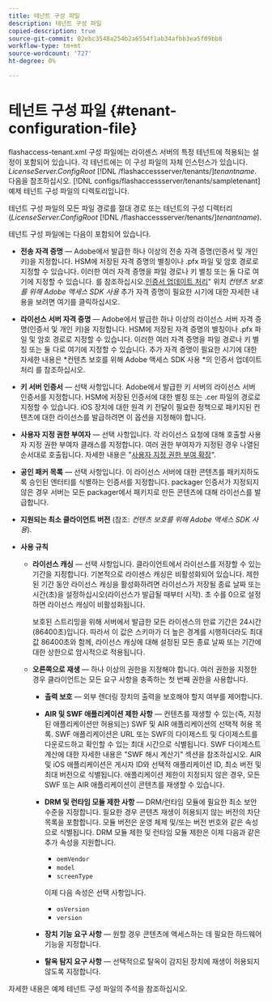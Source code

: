 ```yaml
---
title: 테넌트 구성 파일
description: 테넌트 구성 파일
copied-description: true
source-git-commit: 02ebc3548a254b2a6554f1ab34afbb3ea5f09bb8
workflow-type: tm+mt
source-wordcount: '727'
ht-degree: 0%

---
```


# 테넌트 구성 파일 {#tenant-configuration-file}

flashaccess-tenant.xml 구성 파일에는 라이센스 서버의 특정 테넌트에 적용되는 설정이 포함되어 있습니다. 각 테넌트에는 이 구성 파일의 자체 인스턴스가 있습니다. *LicenseServer.ConfigRoot* [!DNL /flashaccessserver/tenants/]*tenantname*. 다음을 참조하십시오. [!DNL configs/flashaccessserver/tenants/sampletenant] 예제 테넌트 구성 파일의 디렉토리입니다.

테넌트 구성 파일의 모든 파일 경로를 절대 경로 또는 테넌트의 구성 디렉터리(*LicenseServer.ConfigRoot* [!DNL /flashaccessserver/tenants/]*tenantname*).

테넌트 구성 파일에는 다음이 포함되어 있습니다.

* **전송 자격 증명** — Adobe에서 발급한 하나 이상의 전송 자격 증명(인증서 및 개인 키)을 지정합니다. HSM에 저장된 자격 증명의 별칭이나 .pfx 파일 및 암호 경로로 지정할 수 있습니다. 이러한 여러 자격 증명을 파일 경로나 키 별칭 또는 둘 다로 여기에 지정할 수 있습니다. 를 참조하십시오.[인증서 업데이트 처리](../../aaxs-protecting-content/content-implementing-the-license-server/content-handling-cert-updates.md)&quot; 위치 *컨텐츠 보호를 위해 Adobe 액세스 SDK 사용* 추가 자격 증명이 필요한 시기에 대한 자세한 내용을 보려면 여기를 클릭하십시오.
* **라이선스 서버 자격 증명** — Adobe에서 발급한 하나 이상의 라이선스 서버 자격 증명(인증서 및 개인 키)을 지정합니다. HSM에 저장된 자격 증명의 별칭이나 .pfx 파일 및 암호 경로로 지정할 수 있습니다. 이러한 여러 자격 증명을 파일 경로나 키 별칭 또는 둘 다로 여기에 지정할 수 있습니다. 추가 자격 증명이 필요한 시기에 대한 자세한 내용은 *컨텐츠 보호를 위해 Adobe 액세스 SDK 사용 *의 인증서 업데이트 처리 를 참조하십시오.
* **키 서버 인증서** — 선택 사항입니다. Adobe에서 발급한 키 서버의 라이선스 서버 인증서를 지정합니다. HSM에 저장된 인증서에 대한 별칭 또는 .cer 파일의 경로로 지정할 수 있습니다. iOS 장치에 대한 원격 키 전달이 필요한 정책으로 패키지된 컨텐츠에 대한 라이선스를 발급하려면 이 옵션을 지정해야 합니다.
* **사용자 지정 권한 부여자** — 선택 사항입니다. 각 라이선스 요청에 대해 호출할 사용자 지정 권한 부여자 클래스를 지정합니다. 여러 권한 부여자가 지정된 경우 나열된 순서대로 호출됩니다. 자세한 내용은 &quot;[사용자 지정 권한 부여 확장](../../aaxs-protected-streaming/custom-authorization-extensions.md)&quot;.
* **공인 패커 목록** — 선택 사항입니다. 이 라이선스 서버에 대한 콘텐츠를 패키지하도록 승인된 엔터티를 식별하는 인증서를 지정합니다. packager 인증서가 지정되지 않은 경우 서버는 모든 packager에서 패키지로 만든 콘텐츠에 대해 라이선스를 발급합니다.
* **지원되는 최소 클라이언트 버전** (참조: *컨텐츠 보호를 위해 Adobe 액세스 SDK 사용*).
* **사용 규칙**

   * **라이선스 캐싱** — 선택 사항입니다. 클라이언트에서 라이선스를 저장할 수 있는 기간을 지정합니다. 기본적으로 라이센스 캐싱은 비활성화되어 있습니다. 제한된 기간 동안 라이선스 캐싱을 활성화하려면 라이선스가 저장될 종료 날짜 또는 시간(초)을 설정하십시오(라이선스가 발급될 때부터 시작). 초 수를 0으로 설정하면 라이선스 캐싱이 비활성화됩니다.

     보호된 스트리밍을 위해 서버에서 발급한 모든 라이센스의 만료 기간은 24시간(86400초)입니다. 따라서 이 값은 스키마가 더 높은 경계를 시행하더라도 최대 값 86400초와 함께, 라이선스 캐싱에 대해 설정된 모든 종료 날짜 또는 기간에 대한 상한으로 암시적으로 적용됩니다.

   * **오른쪽으로 재생** — 하나 이상의 권한을 지정해야 합니다. 여러 권한을 지정한 경우 클라이언트는 모든 요구 사항을 충족하는 첫 번째 권한을 사용합니다.

      * **출력 보호** — 외부 렌더링 장치의 출력을 보호해야 할지 여부를 제어합니다.
      * **AIR 및 SWF 애플리케이션 제한 사항** — 컨텐츠를 재생할 수 있는(즉, 지정된 애플리케이션만 허용되는) SWF 및 AIR 애플리케이션의 선택적 허용 목록. SWF 애플리케이션은 URL 또는 SWF의 다이제스트 및 다이제스트를 다운로드하고 확인할 수 있는 최대 시간으로 식별됩니다. SWF 다이제스트 계산에 대한 자세한 내용은 &quot;SWF 해시 계산기&quot; 섹션을 참조하십시오. AIR 및 iOS 애플리케이션은 게시자 ID와 선택적 애플리케이션 ID, 최소 버전 및 최대 버전으로 식별됩니다. 애플리케이션 제한이 지정되지 않은 경우, 모든 SWF 또는 AIR 애플리케이션이 콘텐츠를 재생할 수 있습니다.
      * **DRM 및 런타임 모듈 제한 사항** — DRM/런타임 모듈에 필요한 최소 보안 수준을 지정합니다. 필요한 경우 콘텐츠 재생이 허용되지 않는 버전의 차단 목록을 포함합니다. 모듈 버전은 운영 체제 및/또는 버전 번호와 같은 속성으로 식별됩니다. DRM 모듈 제한 및 런타임 모듈 제한은 이제 다음과 같은 추가 속성을 지원합니다.

         * `oemVendor`
         * `model`
         * `screenType`

        이제 다음 속성은 선택 사항입니다.

         * `osVersion`
         * `version`

      * **장치 기능 요구 사항** — 원할 경우 콘텐츠에 액세스하는 데 필요한 하드웨어 기능을 지정합니다.
      * **탈옥 탐지 요구 사항** — 선택적으로 탈옥이 감지된 장치에 재생이 허용되지 않도록 지정합니다.

자세한 내용은 예제 테넌트 구성 파일의 주석을 참조하십시오.
